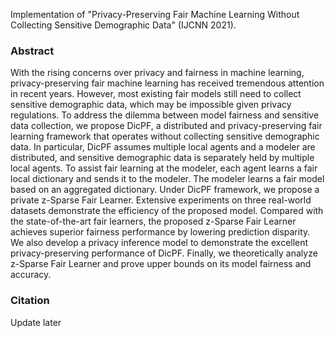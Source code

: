 Implementation of "Privacy-Preserving Fair Machine Learning Without Collecting Sensitive Demographic Data" (IJCNN 2021).

### Abstract
With the rising concerns over privacy and fairness in machine learning, privacy-preserving fair machine learning has received tremendous attention in recent years. However, most existing fair models still need to collect sensitive demographic data, which may be impossible given privacy regulations. To address the dilemma between model fairness and sensitive data collection, we propose DicPF, a distributed and privacy-preserving fair learning framework that operates without collecting sensitive demographic data. In particular, DicPF assumes multiple local agents and a modeler are distributed, and sensitive demographic data is separately held by multiple local agents. To assist fair learning at the modeler, each agent learns a fair local dictionary and sends it to the modeler. The modeler learns a fair model based on an aggregated dictionary. Under DicPF framework, we propose a private z-Sparse Fair Learner. Extensive experiments on three real-world datasets demonstrate the efficiency of the proposed model. Compared with the state-of-the-art fair learners, the proposed z-Sparse Fair Learner achieves superior fairness performance by lowering prediction disparity. We also develop a privacy inference model to demonstrate the excellent privacy-preserving performance of DicPF. Finally, we theoretically analyze z-Sparse Fair Learner and prove upper bounds on its model fairness and accuracy.

### Citation
Update later

